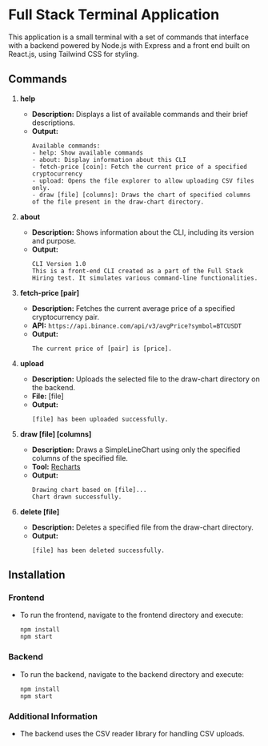 # Full Stack Terminal Application

This application is a small terminal with a set of commands that interface with a backend powered by Node.js with Express and a front end built on React.js, using Tailwind CSS for styling.

## Commands
1. **help**
   - **Description:** Displays a list of available commands and their brief descriptions.
   - **Output:**
     ```
     Available commands:
     - help: Show available commands
     - about: Display information about this CLI
     - fetch-price [coin]: Fetch the current price of a specified cryptocurrency
     - upload: Opens the file explorer to allow uploading CSV files only.
     - draw [file] [columns]: Draws the chart of specified columns of the file present in the draw-chart directory.
     ```

2. **about**
   - **Description:** Shows information about the CLI, including its version and purpose.
   - **Output:**
     ```
     CLI Version 1.0
     This is a front-end CLI created as a part of the Full Stack Hiring test. It simulates various command-line functionalities.
     ```

3. **fetch-price [pair]**
   - **Description:** Fetches the current average price of a specified cryptocurrency pair.
   - **API:** `https://api.binance.com/api/v3/avgPrice?symbol=BTCUSDT`
   - **Output:**
     ```
     The current price of [pair] is [price].
     ```

4. **upload**
   - **Description:** Uploads the selected file to the draw-chart directory on the backend.
   - **File:** [file]
   - **Output:**
     ```
     [file] has been uploaded successfully.
     ```

5. **draw [file] [columns]**
   - **Description:** Draws a SimpleLineChart using only the specified columns of the specified file.
   - **Tool:** [Recharts](https://recharts.org/)
   - **Output:**
     ```
     Drawing chart based on [file]...
     Chart drawn successfully.
     ```

6. **delete [file]**
   - **Description:** Deletes a specified file from the draw-chart directory.
   - **Output:**
     ```
     [file] has been deleted successfully.
     ```

## Installation
### Frontend
- To run the frontend, navigate to the frontend directory and execute:
  ```
  npm install
  npm start
  ```

### Backend
- To run the backend, navigate to the backend directory and execute:
  ```
  npm install
  npm start
  ```
### Additional Information
- The backend uses the CSV reader library for handling CSV uploads.
